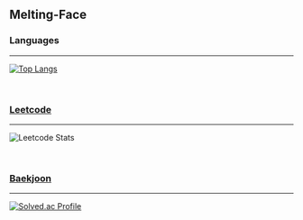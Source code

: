 ## Melting-Face
### Languages
---
[![Top Langs](https://github-readme-stats.vercel.app/api/top-langs/?username=Melting-Face&hide_progress=true)](https://github.com/anuraghazra/github-readme-stats)

<br>

### [Leetcode](https://github.com/Melting-Face/leetcode)
---
![Leetcode Stats](https://leetcode-stats-six.vercel.app/?username=Melting-Face&theme=dark)

<br>

### [Baekjoon](https://github.com/Melting-Face/baekjoon)
---
[![Solved.ac Profile](http://mazassumnida.wtf/api/v2/generate_badge?boj=meltingface)](https://solved.ac/meltingface)
